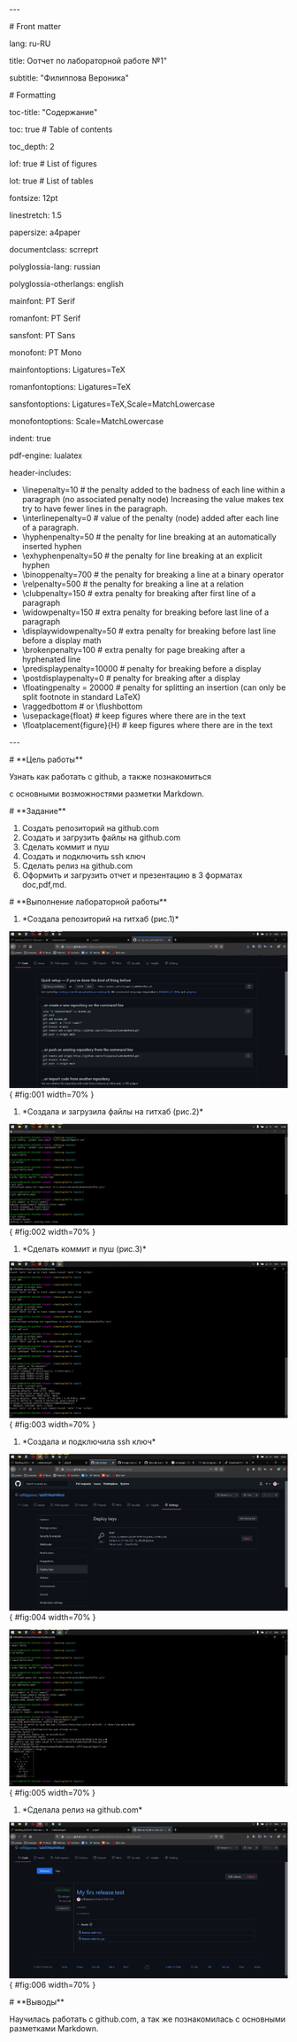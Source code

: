 ﻿\---

\# Front matter

lang: ru-RU

title: Оотчет по лабораторной работе №1"

subtitle: "Филиппова Вероника"

\# Formatting

toc-title: "Содержание"

toc: true # Table of contents

toc\_depth: 2

lof: true # List of figures

lot: true # List of tables

fontsize: 12pt

linestretch: 1.5

papersize: a4paper

documentclass: scrreprt

polyglossia-lang: russian

polyglossia-otherlangs: english

mainfont: PT Serif

romanfont: PT Serif

sansfont: PT Sans

monofont: PT Mono

mainfontoptions: Ligatures=TeX

romanfontoptions: Ligatures=TeX

sansfontoptions: Ligatures=TeX,Scale=MatchLowercase

monofontoptions: Scale=MatchLowercase

indent: true

pdf-engine: lualatex

header-includes:

- \linepenalty=10 # the penalty added to the badness of each line within a paragraph (no associated penalty node) Increasing the value makes tex try to have fewer lines in the paragraph.
- \interlinepenalty=0 # value of the penalty (node) added after each line of a paragraph.
- \hyphenpenalty=50 # the penalty for line breaking at an automatically inserted hyphen
- \exhyphenpenalty=50 # the penalty for line breaking at an explicit hyphen
- \binoppenalty=700 # the penalty for breaking a line at a binary operator
- \relpenalty=500 # the penalty for breaking a line at a relation
- \clubpenalty=150 # extra penalty for breaking after first line of a paragraph
- \widowpenalty=150 # extra penalty for breaking before last line of a paragraph
- \displaywidowpenalty=50 # extra penalty for breaking before last line before a display math
- \brokenpenalty=100 # extra penalty for page breaking after a hyphenated line
- \predisplaypenalty=10000 # penalty for breaking before a display
- \postdisplaypenalty=0 # penalty for breaking after a display
- \floatingpenalty = 20000 # penalty for splitting an insertion (can only be split footnote in standard LaTeX)
- \raggedbottom # or \flushbottom
- \usepackage{float} # keep figures where there are in the text
- \floatplacement{figure}{H} # keep figures where there are in the text

\---

\# \*\*Цель работы\*\*

Узнать как работать с github, а также познакомиться

с основными возможностями разметки Markdown.

\# \*\*Задание\*\*

1. Создать репозиторий на github.com
1. Создать и загрузить файлы на github.com
1. Сделать коммит и пуш
1. Создать и подключить ssh ключ
1. Сделать релиз на github.com
1. Оформить и загрузить отчет и презентацию в 3 форматах doc,pdf,md.

\# \*\*Выполнение лабораторной работы\*\*

1. \*Создала репозиторий на гитхаб (рис.1)\*

![Рис.1](scrn/1.jpg){ #fig:001 width=70% }

1. \*Создала и загрузила файлы на гитхаб (рис.2)\*

![Рис.2](scrn/5.jpg){ #fig:002 width=70% }

1. \*Сделать коммит и пуш (рис.3)\*

![Рис.3](scrn/6.jpg){ #fig:003 width=70% }

1. \*Создала и подключила ssh ключ\*

![Рис.4](scrn/2.jpg){ #fig:004 width=70% }

![Рис.5](scrn/3.jpg){ #fig:005 width=70% }

1. \*Сделала релиз на github.com\*

![Рис.6](scrn/4.jpg){ #fig:006 width=70% }

\# \*\*Выводы\*\*

Научилась работать с github.com, а так же познакомилась с основными разметками Markdown.
